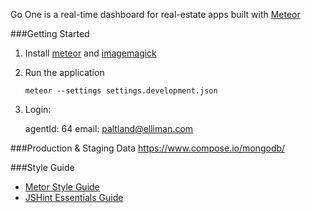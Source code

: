 Go One is a real-time dashboard for real-estate apps built with [Meteor](http://meteor.com)

###Getting Started

1. Install [meteor](https://docs.meteor.com/#/full/quickstart)
   and [imagemagick](http://www.imagemagick.org/script/binary-releases.php)

2. Run the application

    `meteor --settings settings.development.json`

3. Login:

    agentId: 64
    email: paltland@elliman.com

###Production & Staging Data
https://www.compose.io/mongodb/

###Style Guide
* [Metor Style Guide](https://github.com/meteor/meteor/wiki/Meteor-Style-Guide)
* [JSHint Essentials Guide](https://github.com/GoOne/one/wiki/JSHint)

